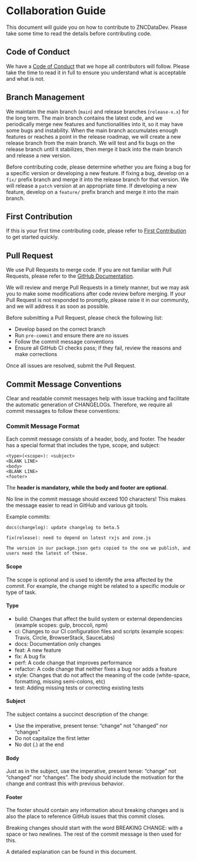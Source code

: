 # Collaboration Guide

This document will guide you on how to contribute to ZNCDataDev. Please take some time to read the details before contributing code.

## Code of Conduct

We have a [Code of Conduct](https://github.com/kubedoop.dev/docs.git/CODE_OF_CONDUCT.md) that we hope all contributors will follow.
Please take the time to read it in full to ensure you understand what is acceptable and what is not.

## Branch Management

We maintain the main branch (`main`) and release branches (`release-x.x`) for the long term. The main branch contains the latest code,
and we periodically merge new features and functionalities into it, so it may have some bugs and instability.
When the main branch accumulates enough features or reaches a point in the release roadmap, we will create a new release branch from the main branch.
We will test and fix bugs on the release branch until it stabilizes, then merge it back into the main branch and release a new version.

Before contributing code, please determine whether you are fixing a bug for a specific version or developing a new feature. If fixing a bug,
develop on a `fix/` prefix branch and merge it into the release branch for that version. We will release a `patch` version at an appropriate time.
If developing a new feature, develop on a `feature/` prefix branch and merge it into the main branch.

## First Contribution

If this is your first time contributing code, please refer to [First Contribution](./first-commiter.md) to get started quickly.

## Pull Request

We use Pull Requests to merge code. If you are not familiar with Pull Requests,
please refer to the [GitHub Documentation](https://docs.github.com/cn/github/collaborating-with-issues-and-pull-requests/about-pull-requests).

We will review and merge Pull Requests in a timely manner, but we may ask you to make some modifications after code review before merging.
If your Pull Request is not responded to promptly, please raise it in our community, and we will address it as soon as possible.

Before submitting a Pull Request, please check the following list:

- Develop based on the correct branch
- Run `pre-commit` and ensure there are no issues
- Follow the commit message conventions
- Ensure all GitHub CI checks pass; if they fail, review the reasons and make corrections

Once all issues are resolved, submit the Pull Request.

## Commit Message Conventions

Clear and readable commit messages help with issue tracking and facilitate the automatic generation of CHANGELOGs. Therefore, we require all commit messages to follow these conventions:

### Commit Message Format

Each commit message consists of a header, body, and footer. The header has a special format that includes the type, scope, and subject:

```text
<type>(<scope>): <subject>
<BLANK LINE>
<body>
<BLANK LINE>
<footer>
```

The **header is mandatory, while the body and footer are optional**.

No line in the commit message should exceed 100 characters! This makes the message easier to read in GitHub and various git tools.

Example commits:

```text
docs(changelog): update changelog to beta.5
```

```text
fix(release): need to depend on latest rxjs and zone.js

The version in our package.json gets copied to the one we publish, and users need the latest of these.
```

#### Scope

The scope is optional and is used to identify the area affected by the commit. For example, the change might be related to a specific module or type of task.

#### Type

- build: Changes that affect the build system or external dependencies (example scopes: gulp, broccoli, npm)
- ci: Changes to our CI configuration files and scripts (example scopes: Travis, Circle, BrowserStack, SauceLabs)
- docs: Documentation only changes
- feat: A new feature
- fix: A bug fix
- perf: A code change that improves performance
- refactor: A code change that neither fixes a bug nor adds a feature
- style: Changes that do not affect the meaning of the code (white-space, formatting, missing semi-colons, etc)
- test: Adding missing tests or correcting existing tests

#### Subject

The subject contains a succinct description of the change:

- Use the imperative, present tense: “change” not “changed” nor “changes”
- Do not capitalize the first letter
- No dot (.) at the end

#### Body

Just as in the subject, use the imperative, present tense: “change” not “changed” nor “changes”. The body should include the motivation for the change and contrast this with previous behavior.

#### Footer

The footer should contain any information about breaking changes and is also the place to reference GitHub issues that this commit closes.

Breaking changes should start with the word BREAKING CHANGE: with a space or two newlines. The rest of the commit message is then used for this.

A detailed explanation can be found in this document.
